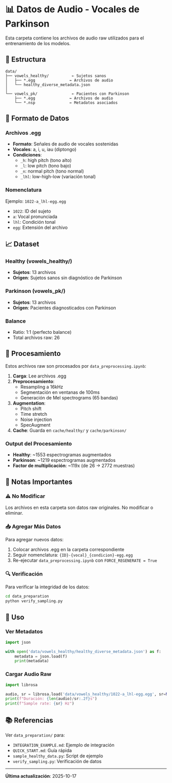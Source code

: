 # 📊 Datos de Audio - Vocales de Parkinson

Esta carpeta contiene los archivos de audio raw utilizados para el entrenamiento de los modelos.

## 📁 Estructura

```
data/
├── vowels_healthy/          ← Sujetos sanos
│   ├── *.egg               ← Archivos de audio
│   └── healthy_diverse_metadata.json
│
└── vowels_pk/               ← Pacientes con Parkinson
    ├── *.egg               ← Archivos de audio
    └── *.nsp               ← Metadatos asociados
```

## 🎵 Formato de Datos

### Archivos .egg
- **Formato**: Señales de audio de vocales sostenidas
- **Vocales**: a, i, u, iau (diptongo)
- **Condiciones**: 
  - `_h`: high pitch (tono alto)
  - `_l`: low pitch (tono bajo)
  - `_n`: normal pitch (tono normal)
  - `_lhl`: low-high-low (variación tonal)

### Nomenclatura
Ejemplo: `1022-a_lhl-egg.egg`
- `1022`: ID del sujeto
- `a`: Vocal pronunciada
- `lhl`: Condición tonal
- `egg`: Extensión del archivo

## 📈 Dataset

### Healthy (vowels_healthy/)
- **Sujetos**: 13 archivos
- **Origen**: Sujetos sanos sin diagnóstico de Parkinson

### Parkinson (vowels_pk/)
- **Sujetos**: 13 archivos
- **Origen**: Pacientes diagnosticados con Parkinson

### Balance
- Ratio: 1:1 (perfecto balance)
- Total archivos raw: 26

## 🔄 Procesamiento

Estos archivos raw son procesados por `data_preprocessing.ipynb`:

1. **Carga**: Lee archivos .egg
2. **Preprocesamiento**: 
   - Resampling a 16kHz
   - Segmentación en ventanas de 100ms
   - Generación de Mel spectrograms (65 bandas)
3. **Augmentation**:
   - Pitch shift
   - Time stretch
   - Noise injection
   - SpecAugment
4. **Cache**: Guarda en `cache/healthy/` y `cache/parkinson/`

### Output del Procesamiento
- **Healthy**: ~1553 espectrogramas augmentados
- **Parkinson**: ~1219 espectrogramas augmentados
- **Factor de multiplicación**: ~119x (de 26 → 2772 muestras)

## 📝 Notas Importantes

### ⚠️ No Modificar
Los archivos en esta carpeta son datos raw originales. No modificar o eliminar.

### 📥 Agregar Más Datos
Para agregar nuevos datos:
1. Colocar archivos .egg en la carpeta correspondiente
2. Seguir nomenclatura: `{ID}-{vocal}_{condicion}-egg.egg`
3. Re-ejecutar `data_preprocessing.ipynb` con `FORCE_REGENERATE = True`

### 🔍 Verificación
Para verificar la integridad de los datos:
```bash
cd data_preparation
python verify_sampling.py
```

## 🎯 Uso

### Ver Metadatos
```python
import json

with open('data/vowels_healthy/healthy_diverse_metadata.json') as f:
    metadata = json.load(f)
    print(metadata)
```

### Cargar Audio Raw
```python
import librosa

audio, sr = librosa.load('data/vowels_healthy/1022-a_lhl-egg.egg', sr=None)
print(f"Duración: {len(audio)/sr:.2f}s")
print(f"Sample rate: {sr} Hz")
```

## 📚 Referencias

Ver `data_preparation/` para:
- `INTEGRATION_EXAMPLE.md`: Ejemplo de integración
- `QUICK_START.md`: Guía rápida
- `sample_healthy_data.py`: Script de ejemplo
- `verify_sampling.py`: Verificación de datos

---

**Última actualización**: 2025-10-17

